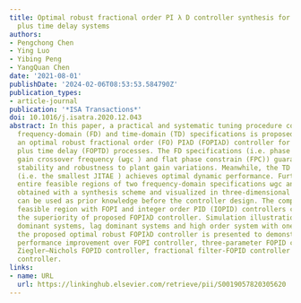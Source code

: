 ```yaml
---
title: Optimal robust fractional order PI λ D controller synthesis for first order
  plus time delay systems
authors:
- Pengchong Chen
- Ying Luo
- Yibing Peng
- YangQuan Chen
date: '2021-08-01'
publishDate: '2024-02-06T08:53:53.584790Z'
publication_types:
- article-journal
publication: '*ISA Transactions*'
doi: 10.1016/j.isatra.2020.12.043
abstract: In this paper, a practical and systematic tuning procedure combining both
  frequency-domain (FD) and time-domain (TD) specifications is proposed to obtain
  an optimal robust fractional order (FO) PIλD (FOPIλD) controller for the first order
  plus time delay (FOPTD) processes. The FD specifications (i.e. phase margin (PM),
  gain crossover frequency (ωgc ) and flat phase constrain (FPC)) guarantee the systemic
  stability and robustness to plant gain variations. Meanwhile, the TD specification
  (i.e. the smallest JITAE ) achieves optimal dynamic performance. Furthermore, the
  entire feasible regions of two frequency-domain specifications ωgc and PM have been
  obtained with a synthesis scheme and visualized in three-dimensional plots which
  can be used as prior knowledge before the controller design. The comparisons of
  feasible region with FOPI and integer order PID (IOPID) controllers clearly present
  the superiority of proposed FOPIλD controller. Simulation illustration for delay
  dominant systems, lag dominant systems and high order system with one zero, using
  the proposed optimal robust FOPIλD controller is presented to demonstrate the significant
  performance improvement over FOPI controller, three-parameter FOPID controller,
  Ziegler–Nichols FOPID controller, fractional filter-FOPID controller and SIMC-PI
  controller.
links:
- name: URL
  url: https://linkinghub.elsevier.com/retrieve/pii/S0019057820305620
---
```

